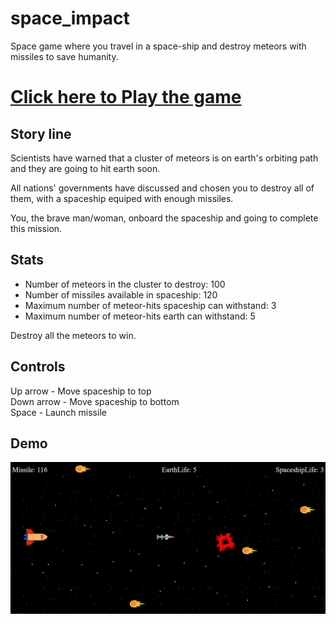 # space_impact
Space game where you travel in a space-ship and destroy meteors with missiles to save humanity.

# [Click here to Play the game](https://ppml38.github.io/space_impact/)

## Story line
Scientists have warned that a cluster of meteors is on earth's orbiting path and they are going to hit earth soon.    

All nations' governments have discussed and chosen you to destroy all of them, with a spaceship equiped with enough missiles.     

You, the brave man/woman, onboard the spaceship and going to complete this mission.

## Stats
* Number of meteors in the cluster to destroy: 100
* Number of missiles available in spaceship: 120
* Maximum number of meteor-hits spaceship can withstand: 3
* Maximum number of meteor-hits earth can withstand: 5

Destroy all the meteors to win.

## Controls
Up arrow - Move spaceship to top     
Down arrow - Move spaceship to bottom      
Space - Launch missile     

## Demo
![Demo](img/screenshot.png)